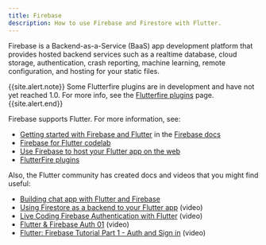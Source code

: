 ```yaml
---
title: Firebase
description: How to use Firebase and Firestore with Flutter.
---
```


Firebase is a Backend-as-a-Service (BaaS) app development platform
that provides hosted backend services such as a realtime database,
cloud storage, authentication, crash reporting, machine learning,
remote configuration, and hosting for your static files.

{{site.alert.note}}
  Some Flutterfire plugins are in development and have not yet
  reached 1.0. For more info, see the [Flutterfire plugins][] page.
{{site.alert.end}}

Firebase supports Flutter. For more information, see:

* [Getting started with Firebase and Flutter][started]
   in the [Firebase docs][]
* [Firebase for Flutter codelab][codelab]
* [Use Firebase to host your Flutter app on the web][article]
* [FlutterFire plugins][]

Also, the Flutter community has created docs and
videos that you might find useful:

* [Building chat app with Flutter and Firebase][chat app]
* [Using Firestore as a backend to your Flutter app][video] (video)
* [Live Coding Firebase Authentication with Flutter][video2] (video)
* [Flutter & Firebase Auth 01][video3] (video)
* [Flutter: Firebase Tutorial Part 1 - Auth and Sign in][video4] (video)

[article]: {{site.medium}}/flutter/must-try-use-firebase-to-host-your-flutter-app-on-the-web-852ee533a469
[chat app]: {{site.medium}}/flutter-community/building-a-chat-app-with-flutter-and-firebase-from-scratch-9eaa7f41782e
[codelab]: {{site.codelabs}}/codelabs/flutter-firebase
[Flutterfire plugins]: {{site.github}}/FirebaseExtended/flutterfire
[Firebase docs]: {{site.firebase}}/docs
[started]: {{site.firebase}}/docs/flutter/setup
[video]: https://www.youtube.com/watch?v=DqJ_KjFzL9I&t=38s
[video2]: https://www.youtube.com/watch?v=OlcYP6UXlm8
[video3]: https://www.youtube.com/watch?v=u_Lyx8KJWpg
[video4]: https://www.youtube.com/watch?v=13-jNF984C0
